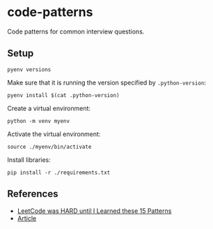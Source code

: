 # code-patterns

Code patterns for common interview questions.

## Setup

```
pyenv versions
```

Make sure that it is running the version specified by `.python-version`:

```
pyenv install $(cat .python-version)
```

Create a virtual environment:

```
python -m venv myenv
```

Activate the virtual environment:

```
source ./myenv/bin/activate
```

Install libraries:

```
pip install -r ./requirements.txt
```

## References

- [LeetCode was HARD until I Learned these 15 Patterns](https://youtu.be/DjYZk8nrXVY?si=g4wqBKd4GRN-zfUT)
- [Article](https://blog.algomaster.io/p/15-leetcode-patterns)
